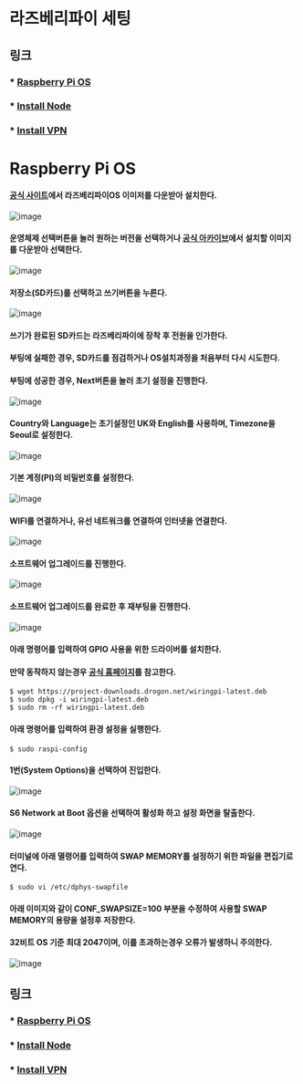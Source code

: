 # 라즈베리파이 세팅
## 링크
### * [Raspberry Pi OS](#OS)
### * [Install Node](https://github.com/yukwanwoo/Raspberry_Pi_Install_Node)
### * [Install VPN](https://github.com/yukwanwoo/Raspberry_Pi_Install_VPN)

# Raspberry Pi OS <a id="OS"></a>


#### [공식 사이트](https://www.raspberrypi.com/software)에서 라즈베리파이OS 이미저를 다운받아 설치한다.
![image](https://github.com/yukwanwoo/Raspberry_PI_Setting/assets/69711779/21c851e8-7f11-4718-81c4-c1350f7da653)

#### 운영체제 선택버튼을 눌러 원하는 버전을 선택하거나 [공식 아카이브](https://downloads.raspberrypi.org)에서 설치할 이미지를 다운받아 선택한다.
![image](https://github.com/yukwanwoo/Raspberry_PI_Setting/assets/69711779/8092a9d8-4b9a-4102-b2ba-751794628c74)

#### 저장소(SD카드)를 선택하고 쓰기버튼을 누른다.
![image](https://github.com/yukwanwoo/Raspberry_PI_Setting/assets/69711779/f5f6a522-0099-4fe8-8daa-d346ba58ac7b)

#### 쓰기가 완료된 SD카드는 라즈베리파이에 장착 후 전원을 인가한다.   
#### 부팅에 실패한 경우, SD카드를 점검하거나 OS설치과정을 처음부터 다시 시도한다.   
#### 부팅에 성공한 경우, Next버튼을 눌러 초기 설정을 진행한다.
![image](https://github.com/yukwanwoo/Raspberry_PI_Setting/assets/69711779/307e8df3-69c1-4732-8786-9b9da3e9ec16)

#### Country와 Language는 초기설정인 UK와 English를 사용하며, Timezone을 Seoul로 설정한다.
![image](https://github.com/yukwanwoo/Raspberry_PI_Setting/assets/69711779/5c2a27be-8d6c-4bbf-9e2a-7bec90f0d025)

#### 기본 계정(PI)의 비밀번호를 설정한다.
![image](https://github.com/yukwanwoo/Raspberry_PI_Setting/assets/69711779/af7a9dbd-daf9-492b-bd9a-33739402be16)

#### WIFI를 연결하거나, 유선 네트워크를 연결하여 인터넷을 연결한다.
![image](https://github.com/yukwanwoo/Raspberry_PI_Setting/assets/69711779/72d53e18-6286-4ad4-a4eb-eef0739c6182)

#### 소프트웨어 업그레이드를 진행한다.
![image](https://github.com/yukwanwoo/Raspberry_PI_Setting/assets/69711779/dd041e79-9089-44e3-b2f7-5e160b6ea669)

#### 소프트웨어 업그레이드를 완료한 후 재부팅을 진행한다.
![image](https://github.com/yukwanwoo/Raspberry_PI_Setting/assets/69711779/899d787c-23d1-4d83-a2da-fa0c7af36711)

#### 아래 명령어를 입력하여 GPIO 사용을 위한 드라이버를 설치한다.   
#### 만약 동작하지 않는경우 [공식 홈페이지](http://wiringpi.com)를 참고한다.

````
$ wget https://project-downloads.drogon.net/wiringpi-latest.deb
$ sudo dpkg -i wiringpi-latest.deb
$ sudo rm -rf wiringpi-latest.deb
````

#### 아래 명령어를 입력하여 환경 설정을 실행한다.
````
$ sudo raspi-config
````

#### 1번(System Options)을 선택하여 진입한다.
![image](https://github.com/yukwanwoo/Raspberry_PI_Setting/assets/69711779/feda15e1-ce44-4149-aada-0776b304c718)

#### S6 Network at Boot 옵션을 선택하여 활성화 하고 설정 화면을 탈출한다.
![image](https://github.com/yukwanwoo/Raspberry_PI_Setting/assets/69711779/95229773-0d95-4efe-a04f-9caf56332710)

#### 터미널에 아래 멸령어를 입력하여 SWAP MEMORY를 설정하기 위한 파일을 편집기로 연다.
````
$ sudo vi /etc/dphys-swapfile
````
#### 아래 이미지와 같이 CONF_SWAPSIZE=100 부분을 수정하여 사용할 SWAP MEMORY의 용량을 설정후 저장한다.
#### 32비트 OS 기준 최대 2047이며, 이를 초과하는경우 오류가 발생하니 주의한다.
![image](https://github.com/yukwanwoo/Raspberry_PI_Setting/assets/69711779/b3094f87-cf98-4b99-abcd-58dbce6e9644)

## 링크
### * [Raspberry Pi OS](#OS)
### * [Install Node](https://github.com/yukwanwoo/Raspberry_Pi_Install_Node)
### * [Install VPN](https://github.com/yukwanwoo/Raspberry_Pi_Install_VPN)
